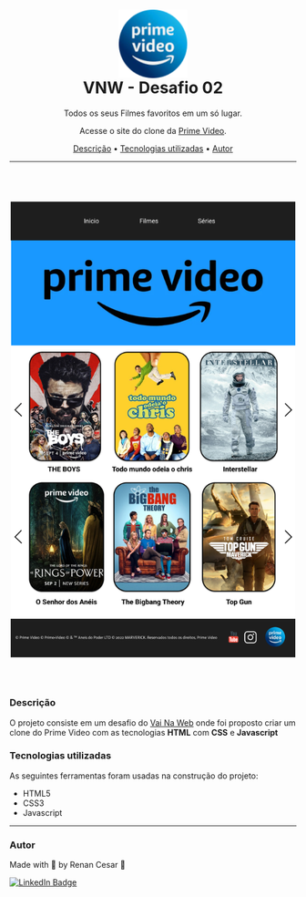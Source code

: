 <h1 align="center">
 <img align="center" width="120" height="120" src="./assets/logo.png"><br>
 VNW - Desafio 02</a>
</h1>

<p align="center">Todos os seus Filmes favoritos em um só lugar.</p>
<p align="center">Acesse o site do clone da <a href="https://vnw-desafio02.vercel.app" target="_blank">Prime Video</a>.</p>

<p align="center">
 <a href="#Descrição">Descrição</a> •
 <a href="#Tecnologias">Tecnologias utilizadas</a> •
 <a href="#autor">Autor</a>
</p>

---

<br>


<h1 align="center">  
  <p align="center">
  <img width="500" height="800" src="./assets/desafio.png"><br><br>
</p>

</h1>

<a id="Descrição"></a>
### Descrição

O projeto consiste em um desafio do <a href="https://vainaweb.com.br/" target="_blank">Vai Na Web</a> onde foi proposto criar um clone do Prime Video com as tecnologias **HTML** com **CSS** e **Javascript**

<a id="Tecnologias"></a>
### Tecnologias utilizadas

As seguintes ferramentas foram usadas na construção do projeto:

- HTML5
- CSS3
- Javascript

---

### Autor

Made with 💜 by Renan Cesar 👋

[![LinkedIn Badge](https://img.shields.io/badge/-Renan_Cesar-blue?style=flat-square&logo=Linkedin&logoColor=white&link=https://www.linkedin.com/in/renan-cesar/)](https://www.linkedin.com/in/renan-cesar/)
